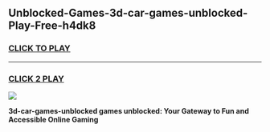 
## Unblocked-Games-3d-car-games-unblocked-Play-Free-h4dk8
<h3>
<a href="https://premium76.site?title=3d-car-games-unblocked&ref=09A">CLICK TO PLAY</a></h3>
<hr>

<h3>
<a href="https://premium76.site?title=3d-car-games-unblocked&ref=09A">CLICK 2 PLAY</a>
  
</h3>

<a href="https://premium76.site?title=3d-car-games-unblocked&ref=09A"><img src="https://clearcache.store/games.png"></a>


**3d-car-games-unblocked games unblocked: Your Gateway to Fun and Accessible Online Gaming**
